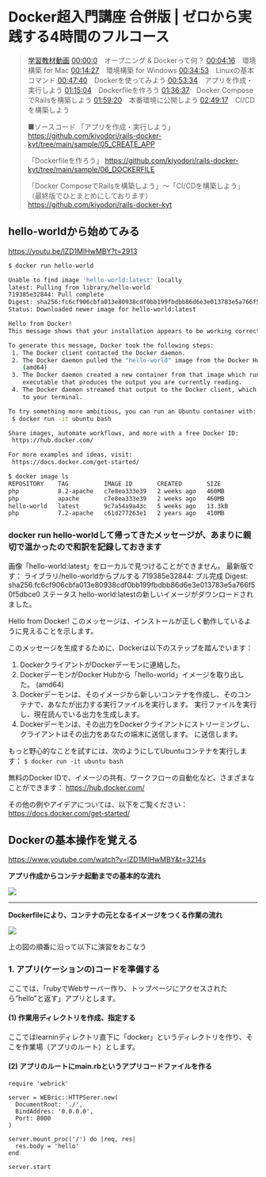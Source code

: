 # Docker超入門講座 合併版 | ゼロから実践する4時間のフルコース

> [学習教材動画](https://youtu.be/lZD1MIHwMBY)
> [00:00:0](https://www.youtube.com/watch?v=lZD1MIHwMBY&t=0s)　オープニング & Dockerって何？
> [00:04:16](https://www.youtube.com/watch?v=lZD1MIHwMBY&t=256s)　環境構築 for Mac
> [00:14:27](https://www.youtube.com/watch?v=lZD1MIHwMBY&t=867s)　環境構築 for Windows
> [00:34:53](https://www.youtube.com/watch?v=lZD1MIHwMBY&t=2093s)　Linuxの基本コマンド
> [00:47:40](https://www.youtube.com/watch?v=lZD1MIHwMBY&t=2860s)　Dockerを使ってみよう
> [00:53:34](https://www.youtube.com/watch?v=lZD1MIHwMBY&t=3214s)　アプリを作成・実行しよう 
> [01:15:04](https://www.youtube.com/watch?v=lZD1MIHwMBY&t=4504s)　Dockerfileを作ろう 
> [01:36:37](https://www.youtube.com/watch?v=lZD1MIHwMBY&t=5797s)　Docker ComposeでRailsを構築しよう
> [01:59:20](https://www.youtube.com/watch?v=lZD1MIHwMBY&t=7160s)　本番環境に公開しよう
> [02:49:17](https://www.youtube.com/watch?v=lZD1MIHwMBY&t=10157s)　CI/CDを構築しよう 
>
> ■ソースコード
「アプリを作成・実行しよう」
https://github.com/kiyodori/rails-docker-kyt/tree/main/sample/05_CREATE_APP
> 
> 「Dockerfileを作ろう」
> https://github.com/kiyodori/rails-docker-kyt/tree/main/sample/06_DOCKERFILE
>
> 「Docker ComposeでRailsを構築しよう」〜「CI/CDを構築しよう」
> （最終版でひとまとめにしております）
> https://github.com/kiyodori/rails-docker-kyt

## hello-worldから始めてみる
https://youtu.be/lZD1MIHwMBY?t=2913

```bash
$ docker run hello-world

Unable to find image 'hello-world:latest' locally
latest: Pulling from library/hello-world
719385e32844: Pull complete 
Digest: sha256:fc6cf906cbfa013e80938cdf0bb199fbdbb86d6e3e013783e5a766f50f5dbce0
Status: Downloaded newer image for hello-world:latest

Hello from Docker!
This message shows that your installation appears to be working correctly.

To generate this message, Docker took the following steps:
 1. The Docker client contacted the Docker daemon.
 2. The Docker daemon pulled the "hello-world" image from the Docker Hub.
    (amd64)
 3. The Docker daemon created a new container from that image which runs the
    executable that produces the output you are currently reading.
 4. The Docker daemon streamed that output to the Docker client, which sent it
    to your terminal.

To try something more ambitious, you can run an Ubuntu container with:
 $ docker run -it ubuntu bash

Share images, automate workflows, and more with a free Docker ID:
 https://hub.docker.com/

For more examples and ideas, visit:
 https://docs.docker.com/get-started/

$ docker image ls
REPOSITORY    TAG          IMAGE ID       CREATED       SIZE
php           8.2-apache   c7e8ea333e39   2 weeks ago   460MB
php           apache       c7e8ea333e39   2 weeks ago   460MB
hello-world   latest       9c7a54a9a43c   5 weeks ago   13.3kB
php           7.2-apache   c61d277263e1   2 years ago   410MB

```

### docker run hello-worldして帰ってきたメッセージが、あまりに親切で温かったので和訳を記録しておきます

画像「hello-world:latest」をローカルで見つけることができません。
最新版です： ライブラリ/hello-worldからプルする
719385e32844: プル完成 
Digest: sha256:fc6cf906cbfa013e80938cdf0bb199fbdbb86d6e3e013783e5a766f50f5dbce0
ステータス hello-world:latestの新しいイメージがダウンロードされました。

Hello from Docker!
このメッセージは、インストールが正しく動作しているように見えることを示します。

このメッセージを生成するために、Dockerは以下のステップを踏んでいます：
 1. DockerクライアントがDockerデーモンに連絡した。
 2. DockerデーモンがDocker Hubから「hello-world」イメージを取り出した。
    (amd64)
 3. Dockerデーモンは、そのイメージから新しいコンテナを作成し、そのコンテナで、あなたが出力する実行ファイルを実行します。
    実行ファイルを実行し、現在読んでいる出力を生成します。
 4. Dockerデーモンは、その出力をDockerクライアントにストリーミングし、クライアントはその出力をあなたの端末に送信します。
    に送信します。

もっと野心的なことを試すには、次のようにしてUbuntuコンテナを実行します：
  ```$ docker run -it ubuntu bash```

無料のDocker IDで、イメージの共有、ワークフローの自動化など、さまざまなことができます：
 https://hub.docker.com/

その他の例やアイデアについては、以下をご覧ください：
 https://docs.docker.com/get-started/

## Dockerの基本操作を覚える

https://www.youtube.com/watch?v=lZD1MIHwMBY&t=3214s

<b>アプリ作成からコンテナ起動までの基本的な流れ</b>

![](../../images/アプリ作成コンテナ起動の流れ.png)

---

<b>Dockerfileにより、コンテナの元となるイメージをつくる作業の流れ</b>


![](../../images/イメージを作る下準備の流れ.png)










上の図の順番に沿って以下に演習をおこなう

### 1. アプリ(ケーションの)コードを準備する

ここでは、「rubyでWebサーバー作り、トップページにアクセスされたら”hello"と返す」アプリとします。

#### (1) 作業用ディレクトリを作成、指定する

ここではlearninディレクトリ直下に「docker」というディレクトリを作り、そこを作業場（アプリのルート）とします。

#### (2) アプリのルートにmain.rbというアプリコードファイルを作る

```ruby=
require 'webrick'

server = WEBric::HTTPSerer.new(
  DocumentRoot: './',
  BindAddres: '0.0.0.0',
  Port: 8000
)

server.mount_proc('/') do |req, res|
  res.body = 'hello'
end

server.start
```